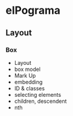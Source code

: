 # elPograma

## Layout

### Box 


*  Layout
*  box model
*  Mark Up
*  embedding
*  ID & classes
*  selecting elements
*  children, descendent
*  nth